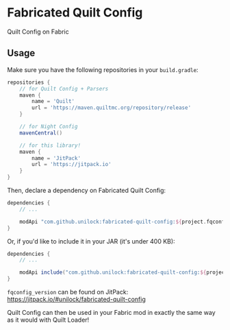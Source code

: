 # Fabricated Quilt Config

Quilt Config on Fabric

## Usage

Make sure you have the following repositories in your `build.gradle`:
```groovy
repositories {
    // for Quilt Config + Parsers
    maven {
        name = 'Quilt'
        url = 'https://maven.quiltmc.org/repository/release'
    }

    // for Night Config
    mavenCentral()

    // for this library!
    maven {
        name = 'JitPack'
        url = 'https://jitpack.io'
    }
}
```

Then, declare a dependency on Fabricated Quilt Config:
```groovy
dependencies {
    // ...

    modApi "com.github.unilock:fabricated-quilt-config:${project.fqconfig_version}"
}
```

Or, if you'd like to include it in your JAR (it's under 400 KB):
```groovy
dependencies {
    // ...

    modApi include("com.github.unilock:fabricated-quilt-config:${project.fqconfig_version}")
}
```

`fqconfig_version` can be found on JitPack: https://jitpack.io/#unilock/fabricated-quilt-config

Quilt Config can then be used in your Fabric mod in exactly the same way as it would with Quilt Loader!
